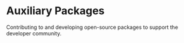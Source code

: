 # Auxiliary Packages

Contributing to and developing open-source packages to support the developer community.
